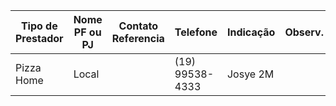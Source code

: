 | Tipo de Prestador | Nome PF ou PJ | Contato Referencia | Telefone        | Indicação | Observ. |
| ----------------- | ------------- | ------------------ | --------------- | --------- | ------- |
| Pizza Home        | Local         |                    | (19) 99538-4333 | Josye 2M  |         |